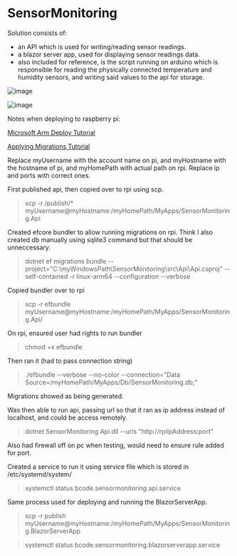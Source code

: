 # SensorMonitoring

Solution consists of:
- an API which is used for writing/reading sensor readings.
- a blazor server app, used for displaying sensor readings data.
- also included for reference, is the script running on arduino which is responsible for reading the physically connected temperature and humidity sensors, and writing said values to the api for storage.

![image](https://github.com/barry-code/SensorMonitoring/assets/60239072/936f0d5a-6ffa-49a8-94bd-dcdc3995a9f7)

![image](https://github.com/barry-code/SensorMonitoring/assets/60239072/26ebc481-b2c0-44f0-83a4-20d8193ce1e4)


Notes when deploying to raspberry pi:

[Microsoft Arm Deploy Tutorial](https://learn.microsoft.com/en-us/dotnet/iot/deployment#deploying-a-framework-dependent-app)

[Applying Migrations Tutorial](https://learn.microsoft.com/en-us/ef/core/managing-schemas/migrations/applying?tabs=dotnet-core-cli)


Replace myUsername with the account name on pi, and myHostname with the hostname of pi, and myHomePath with actual path on rpi. Replace ip and ports with correct ones.


First published api, then copied over to rpi using scp.
>scp -r /publish/* myUsername@myHostname:/myHomePath/MyApps/SensorMonitoring.Api

Created efcore bundler to allow running migrations on rpi. Think I also created db manually using sqlite3 command but that should be unneccessary.
>dotnet ef migrations bundle --project="C:\myWindowsPath\SensorMonitoring\src\Api\Api.csproj" --self-contained -r linux-arm64 --configuration --verbose

Copied bundler over to rpi
>scp -r efbundle myUsername@myHostname:/myHomePath/MyApps/SensorMonitoring.Api/

On rpi, ensured user had rights to run bundler
>chmod +x efbundle

Then ran it (had to pass connection string)
>./efbundle --verbose --no-color --connection="Data Source=/myHomePath/MyApps/Db/SensorMonitoring.db;"

Migrations showed as being generated.

Was then able to run api, passing url so that it ran as ip address instead of localhost, and could be access remotely.
>dotnet SensorMonitoring.Api.dll --urls "http://rpiIpAddress:port"

Also had firewall off on pc when testing, would need to ensure rule added for port.

Created a service to run it using service file which is stored in /etc/systemd/system/
>systemctl status bcode.sensormonitoring.api.service

Same process used for deploying and running the BlazorServerApp.
>scp -r publish myUsername@myHostname:/myHomePath/MyApps/SensorMonitoring.BlazorServerApp

>systemctl status bcode.sensormonitoring.blazorserverapp.service
